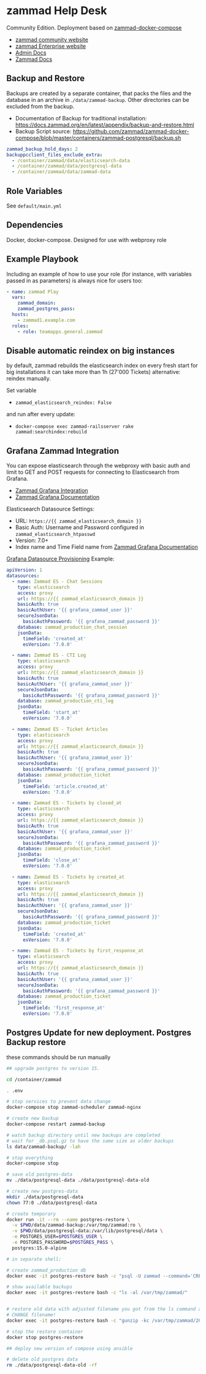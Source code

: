 # zammad Help Desk

Community Edition. Deployment based on [zammad-docker-compose](https://github.com/zammad/zammad-docker-compose)

* [zammad community website](https://zammad.org/)
* [zammad Enterprise website](https://zammad.com/)
* [Admin Docs](https://admin-docs.zammad.org/en/latest/index.html)
* [Zammad Docs](https://docs.zammad.org/en/latest/index.html)

## Backup and Restore

Backups are created by a separate container, that packs the files and the database in an archive in .`/data/zammad-backup`. Other directories can be excluded from the backup.

* Documentation of Backup for traditional installation: <https://docs.zammad.org/en/latest/appendix/backup-and-restore.html>
* Backup Script source: <https://github.com/zammad/zammad-docker-compose/blob/master/containers/zammad-postgresql/backup.sh>

~~~yaml
zammad_backup_hold_days: 2
backuppcclient_files_exclude_extra:
  - /container/zammad/data/elasticsearch-data
  - /container/zammad/data/postgresql-data
  - /container/zammad/data/zammad-data
~~~

## Role Variables

See `default/main.yml`

## Dependencies

Docker, docker-compose. Designed for use with webproxy role

## Example Playbook

Including an example of how to use your role (for instance, with variables passed in as parameters) is always nice for users too:

~~~yaml
- name: zammad Play
  vars:
    zammad_domain:
    zammad_postgres_pass:
  hosts:
    - zammad1.example.com
  roles:
    - role: teamapps.general.zammad
~~~

## Disable automatic reindex on big instances

by default, zammad rebuilds the elasticsearch index on every fresh start
for big installations it can take more than 1h (27'000 Tickets)
alternative: reindex manually.

Set variable

* `zammad_elasticsearch_reindex: False`

and run after every update:

* `docker-compose exec zammad-railsserver rake zammad:searchindex:rebuild`

## Grafana Zammad Integration

You can expose elasticsearch through the webproxy with basic auth and limit to GET and POST requests for connecting to Elasticsearch from Grafana.

* [Zammad Grafana Integration](https://zammad.com/de/produkt/features/grafana-integration)
* [Zammad Grafana Documentation](https://docs.zammad.org/en/latest/appendix/reporting-tools-thirdparty/grafana.html)

Elasticsearch Datasource Settings:

* URL: `https://{{ zammad_elasticsearch_domain }}`
* Basic Auth: Username and Password configured in `zammad_elasticsearch_htpasswd`
* Version: 7.0+
* Index name and Time Field name from [Zammad Grafana Documentation](https://docs.zammad.org/en/latest/appendix/reporting-tools-thirdparty/grafana.html#setting-up-required-data-sources)

[Grafana Datasource Provisioning](https://grafana.com/docs/grafana/latest/datasources/elasticsearch/#configure-the-data-source-with-provisioning) Example:

~~~yaml
apiVersion: 1
datasources:
  - name: Zammad ES - Chat Sessions
    type: elasticsearch
    access: proxy
    url: https://{{ zammad_elasticsearch_domain }}
    basicAuth: true
    basicAuthUser: '{{ grafana_zammad_user }}'
    secureJsonData:
      basicAuthPassword: '{{ grafana_zammad_password }}'
    database: zammad_production_chat_session
    jsonData:
      timeField: 'created_at'
      esVersion: '7.0.0'

  - name: Zammad ES - CTI Log
    type: elasticsearch
    access: proxy
    url: https://{{ zammad_elasticsearch_domain }}
    basicAuth: true
    basicAuthUser: '{{ grafana_zammad_user }}'
    secureJsonData:
      basicAuthPassword: '{{ grafana_zammad_password }}'
    database: zammad_production_cti_log
    jsonData:
      timeField: 'start_at'
      esVersion: '7.0.0'

  - name: Zammad ES - Ticket Articles
    type: elasticsearch
    access: proxy
    url: https://{{ zammad_elasticsearch_domain }}
    basicAuth: true
    basicAuthUser: '{{ grafana_zammad_user }}'
    secureJsonData:
      basicAuthPassword: '{{ grafana_zammad_password }}'
    database: zammad_production_ticket
    jsonData:
      timeField: 'article.created_at'
      esVersion: '7.0.0'

  - name: Zammad ES - Tickets by closed_at
    type: elasticsearch
    access: proxy
    url: https://{{ zammad_elasticsearch_domain }}
    basicAuth: true
    basicAuthUser: '{{ grafana_zammad_user }}'
    secureJsonData:
      basicAuthPassword: '{{ grafana_zammad_password }}'
    database: zammad_production_ticket
    jsonData:
      timeField: 'close_at'
      esVersion: '7.0.0'

  - name: Zammad ES - Tickets by created_at
    type: elasticsearch
    access: proxy
    url: https://{{ zammad_elasticsearch_domain }}
    basicAuth: true
    basicAuthUser: '{{ grafana_zammad_user }}'
    secureJsonData:
      basicAuthPassword: '{{ grafana_zammad_password }}'
    database: zammad_production_ticket
    jsonData:
      timeField: 'created_at'
      esVersion: '7.0.0'

  - name: Zammad ES - Tickets by first_response_at
    type: elasticsearch
    access: proxy
    url: https://{{ zammad_elasticsearch_domain }}
    basicAuth: true
    basicAuthUser: '{{ grafana_zammad_user }}'
    secureJsonData:
      basicAuthPassword: '{{ grafana_zammad_password }}'
    database: zammad_production_ticket
    jsonData:
      timeField: 'first_response_at'
      esVersion: '7.0.0'
~~~

## Postgres Update for new deployment. Postgres Backup restore

these commands should be run manually

~~~bash
## upgrade postgres to version 15.

cd /container/zammad

. .env

# stop services to prevent data change
docker-compose stop zammad-scheduler zammad-nginx

# create new backup
docker-compose restart zammad-backup

# watch backup directory until new backups are completed
# wait for _db.psql.gz to have the same size as older backups
ls data/zammad-backup/ -lah

# stop everything
docker-compose stop

# save old postgres-data
mv ./data/postgresql-data ./data/postgresql-data-old

# create new postgres-data
mkdir ./data/postgresql-data
chown 77:0 ./data/postgresql-data

# create temporary
docker run -it --rm --name postgres-restore \
  -v $PWD/data/zammad-backup:/var/tmp/zammad:ro \
  -v $PWD/data/postgresql-data:/var/lib/postgresql/data \
  -e POSTGRES_USER=$POSTGRES_USER \
  -e POSTGRES_PASSWORD=$POSTGRES_PASS \
  postgres:15.0-alpine

# in separate shell:

# create zammad_production db
docker exec -it postgres-restore bash -c "psql -U zammad --command='CREATE DATABASE zammad_production'"

# show available backups
docker exec -it postgres-restore bash -c "ls -al /var/tmp/zammad/"


# restore old data with adjusted filename you got from the ls command above
# CHANGE filename!
docker exec -it postgres-restore bash -c "gunzip -kc /var/tmp/zammad/20221117130512_zammad_db.psql.gz | psql -U zammad -d zammad_production"

# stop the restore container
docker stop postgres-restore

## deploy new version of compose using ansible

# delete old postgres data
rm ./data/postgresql-data-old -rf
~~~
